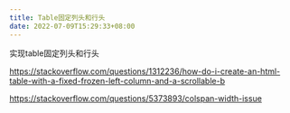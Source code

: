 ```yaml
---
title: Table固定列头和行头
date: 2022-07-09T15:29:33+08:00
---
```

实现table固定列头和行头

https://stackoverflow.com/questions/1312236/how-do-i-create-an-html-table-with-a-fixed-frozen-left-column-and-a-scrollable-b

https://stackoverflow.com/questions/5373893/colspan-width-issue
